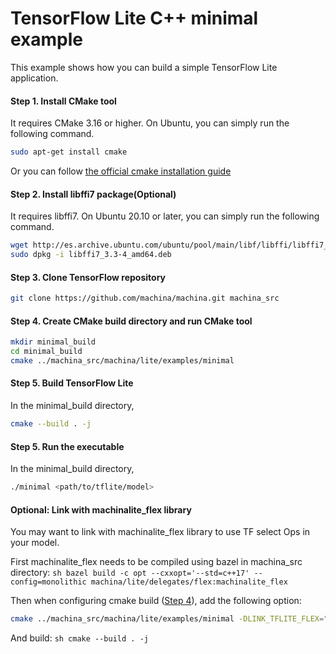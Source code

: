 # TensorFlow Lite C++ minimal example

This example shows how you can build a simple TensorFlow Lite application.

#### Step 1. Install CMake tool

It requires CMake 3.16 or higher. On Ubuntu, you can simply run the following
command.

```sh
sudo apt-get install cmake
```

Or you can follow
[the official cmake installation guide](https://cmake.org/install/)

#### Step 2. Install libffi7 package(Optional)

It requires libffi7. On Ubuntu 20.10 or later, you can simply run the following
command.

```sh
wget http://es.archive.ubuntu.com/ubuntu/pool/main/libf/libffi/libffi7_3.3-4_amd64.deb
sudo dpkg -i libffi7_3.3-4_amd64.deb
```

#### Step 3. Clone TensorFlow repository

```sh
git clone https://github.com/machina/machina.git machina_src
```

#### Step 4. Create CMake build directory and run CMake tool

```sh
mkdir minimal_build
cd minimal_build
cmake ../machina_src/machina/lite/examples/minimal
```

#### Step 5. Build TensorFlow Lite

In the minimal_build directory,

```sh
cmake --build . -j
```

#### Step 5. Run the executable

In the minimal_build directory,

```sh
./minimal <path/to/tflite/model>
```

#### Optional: Link with machinalite_flex library

You may want to link with machinalite_flex library to use TF select Ops in
your model.

First machinalite_flex needs to be compiled using bazel in machina_src
directory: `sh bazel build -c opt --cxxopt='--std=c++17' --config=monolithic
machina/lite/delegates/flex:machinalite_flex`

Then when configuring cmake build
([Step 4](#step-4-create-cmake-build-directory-and-run-cmake-tool)), add the
following option:

```sh
cmake ../machina_src/machina/lite/examples/minimal -DLINK_TFLITE_FLEX="ON"
```

And build: `sh cmake --build . -j`
